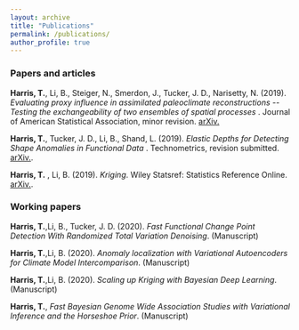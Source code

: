 ```yaml
---
layout: archive
title: "Publications"
permalink: /publications/
author_profile: true
---
```


### Papers and articles

__Harris, T.__, Li, B., Steiger, N., Smerdon, J., Tucker, J. D., Narisetty, N. (2019). _Evaluating proxy influence in assimilated paleoclimate reconstructions -- Testing the exchangeability of two ensembles of spatial processes_ . Journal of American Statistical Association, minor revision. [arXiv.](https://arxiv.org/abs/1909.01273)

__Harris, T.__, Tucker, J. D., Li, B., Shand, L. (2019). _Elastic Depths for Detecting Shape Anomalies in Functional Data_ . Technometrics, revision submitted. [arXiv.](https://arxiv.org/abs/1907.06759).

__Harris, T.__ , Li, B. (2019). _Kriging_. Wiley Statsref: Statistics Reference Online. [arXiv.](https://onlinelibrary.wiley.com/doi/pdf/10.1002/9781118445112.stat03708.pub2).




### Working papers

__Harris, T.__,Li, B., Tucker, J. D. (2020). _Fast Functional Change Point Detection With Randomized Total Variation Denoising_. (Manuscript)

__Harris, T.__,Li, B. (2020). _Anomaly localization with Variational Autoencoders for Climate Model Intercomparison_. (Manuscript)

__Harris, T.__,Li, B. (2020). _Scaling up Kriging with Bayesian Deep Learning_. (Manuscript)

__Harris, T.__, _Fast Bayesian Genome Wide Association Studies with Variational Inference and the Horseshoe Prior_. (Manuscript)


